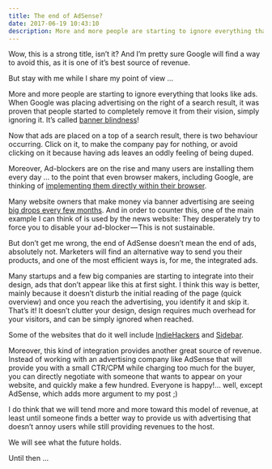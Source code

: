 ```yaml
---
title: The end of AdSense?
date: 2017-06-19 10:43:10
description: More and more people are starting to ignore everything that looks like ads. When Google was placing advertising on the right of a search result, it was proven that people started to completely remove it from their vision, simply ignoring it. It’s called banner blindness.
---
```


Wow, this is a strong title, isn’t it? And I’m pretty sure Google will find a way to avoid this, as it is one of it’s best source of revenue.

But stay with me while I share my point of view …

More and more people are starting to ignore everything that looks like ads. When Google was placing advertising on the right of a search result, it was proven that people started to completely remove it from their vision, simply ignoring it. It’s called [banner blindness](https://en.wikipedia.org/wiki/Banner_blindness)!

<image-tag src="blind.jpeg" alt="Bannier blindness explained" />

Now that ads are placed on a top of a search result, there is two behaviour occurring. Click on it, to make the company pay for nothing, or avoid clicking on it because having ads leaves an oddly feeling of being duped.

Moreover, Ad-blockers are on the rise and many users are installing them every day … to the point that even browser makers, including Google, are thinking of [implementing them directly within their browser](https://techcrunch.com/2017/04/19/google-said-to-be-planning-a-built-in-ad-blocker-for-chrome/).

Many website owners that make money via banner advertising are seeing [big drops every few months](https://news.ycombinator.com/item?id=14577016). And in order to counter this, one of the main example I can think of is used by the news website: They desperately try to force you to disable your ad-blocker — This is not sustainable.

But don’t get me wrong, the end of AdSense doesn’t mean the end of ads, absolutely not. Marketers will find an alternative way to send you their products, and one of the most efficient ways is, for me, the integrated ads.

Many startups and a few big companies are starting to integrate into their design, ads that don’t appear like this at first sight. I think this way is better, mainly because it doesn’t disturb the initial reading of the page (quick overview) and once you reach the advertising, you identify it and skip it. That’s it! It doesn’t clutter your design, design requires much overhead for your visitors, and can be simply ignored when reached.

Some of the websites that do it well include [IndieHackers](https://www.indiehackers.com/) and [Sidebar](https://sidebar.io/).

<image-tag src="https://cdn-images-1.medium.com/max/800/1*r1a51-FAyP9UQbebUk8DeQ.png" alt="sidebar" caption="How Sidebar implement Ads in a better way" />

Moreover, this kind of integration provides another great source of revenue. Instead of working with an advertising company like AdSense that will provide you with a small CTR/CPM while charging too much for the buyer, you can directly negotiate with someone that wants to appear on your website, and quickly make a few hundred. Everyone is happy!… well, except AdSense, which adds more argument to my post ;)

I do think that we will tend more and more toward this model of revenue, at least until someone finds a better way to provide us with advertising that doesn’t annoy users while still providing revenues to the host.

We will see what the future holds.

Until then …
